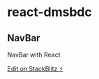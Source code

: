 # react-dmsbdc

## NavBar

NavBar with React 

[Edit on StackBlitz ⚡️](https://stackblitz.com/edit/react-dmsbdc)
